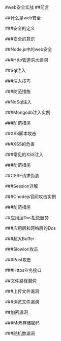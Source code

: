 #web安全实战
##前言

##什么是web安全

###安全的定义

###安全的意识

##Node.js中的web安全

###Http管道洪水漏洞

##Sql注入

###注入技巧

###防范措施

##NoSql注入

###Mongodb注入实例

###防范措施

##XSS脚本攻击

###XSS的危害

###常见的XSS注入

###防范措施

##CSRF请求伪造

###Session详解

###Cnodejs官网攻击实例

###防范措施

##应用层Dos拒绝服务

###应用层和网络层的Dos

###超大Buffer

###Slowlori攻击

###Post攻击

###Https业务接口

##文件路径漏洞

###上传文件漏洞

###浏览文件漏洞

##加密漏洞

###Md5存储密码

###随机数漏洞
